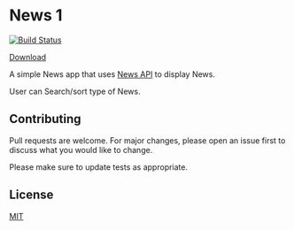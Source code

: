 # News 1

[![Build Status](https://travis-ci.org/colt005/News1.svg?branch=master)](https://travis-ci.org/colt005/News1)


[Download](https://github.com/colt005/News1/releases/download/v0.2-alpha/app-debug.apk)

A simple News app that uses [News API](https://newsapi.org/) to display News.

User can Search/sort type of News.

## Contributing
Pull requests are welcome. For major changes, please open an issue first to discuss what you would like to change.

Please make sure to update tests as appropriate.

## License
[MIT](https://choosealicense.com/licenses/mit/)
